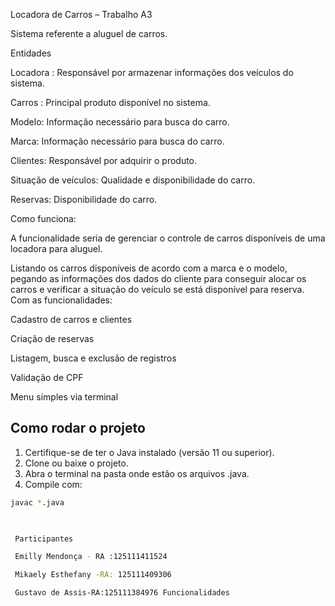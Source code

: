 Locadora de Carros – Trabalho A3  

Sistema referente a aluguel de carros.  

 Entidades  

Locadora : Responsável por armazenar informações dos veículos do sistema.   

Carros : Principal produto disponível no sistema.   

 Modelo: Informação necessário para busca do carro.   

 Marca: Informação necessário para busca do carro.   

 Clientes: Responsável por adquirir o produto.   

 Situação de veículos: Qualidade e disponibilidade do carro.   

 Reservas: Disponibilidade do carro.  

 Como funciona:  

 A funcionalidade seria de gerenciar o controle de carros disponíveis de uma locadora para aluguel.   

Listando os carros disponíveis de acordo com a marca e o modelo, pegando as informações dos dados do cliente para conseguir alocar os carros e verificar a situação do veículo se está disponível para reserva. Com as funcionalidades:  

Cadastro de carros e clientes 

Criação de reservas 

Listagem, busca e exclusão de registros 

Validação de CPF 

Menu simples via terminal 

 

 

## Como rodar o projeto

1. Certifique-se de ter o Java instalado (versão 11 ou superior).
2. Clone ou baixe o projeto.
3. Abra o terminal na pasta onde estão os arquivos .java.
4. Compile com:

```sh
javac *.java

 

 Participantes   

 Emilly Mendonça - RA :125111411524  

 Mikaely Esthefany -RA: 125111409306  

 Gustavo de Assis-RA:125111384976 Funcionalidades 
